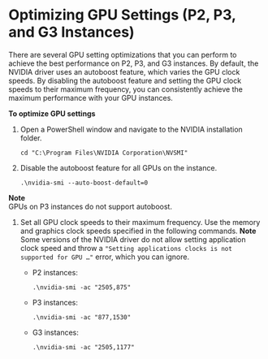 # Optimizing GPU Settings \(P2, P3, and G3 Instances\)<a name="optimize_gpu"></a>

There are several GPU setting optimizations that you can perform to achieve the best performance on P2, P3, and G3 instances\. By default, the NVIDIA driver uses an autoboost feature, which varies the GPU clock speeds\. By disabling the autoboost feature and setting the GPU clock speeds to their maximum frequency, you can consistently achieve the maximum performance with your GPU instances\.

**To optimize GPU settings**

1. Open a PowerShell window and navigate to the NVIDIA installation folder\.

   ```
   cd "C:\Program Files\NVIDIA Corporation\NVSMI"
   ```

1. Disable the autoboost feature for all GPUs on the instance\.

   ```
   .\nvidia-smi --auto-boost-default=0
   ```
**Note**  
GPUs on P3 instances do not support autoboost\.

1. Set all GPU clock speeds to their maximum frequency\. Use the memory and graphics clock speeds specified in the following commands\.
**Note**  
Some versions of the NVIDIA driver do not allow setting application clock speed and throw a `"Setting applications clocks is not supported for GPU …"` error, which you can ignore\.

   + P2 instances:

     ```
     .\nvidia-smi -ac "2505,875"
     ```

   + P3 instances:

     ```
     .\nvidia-smi -ac "877,1530"
     ```

   + G3 instances:

     ```
     .\nvidia-smi -ac "2505,1177"
     ```